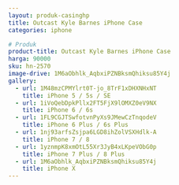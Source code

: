 ```yaml
---
layout: produk-casinghp
title: Outcast Kyle Barnes iPhone Case
categories: iphone

# Produk
product-title: Outcast Kyle Barnes iPhone Case
harga: 90000
sku: hn-2570
image-drive: 1M6aObhlk_AqbxiPZNBksmQhiksu85Y4j
gallery:
  - url: 1M48mzCPMYlrt0T-jo_8TrF1xDHXNHxNT
    title: iPhone 5 / 5s / SE
  - url: 1iVoQebDpkPllx2FT5FjX9lOMXZ0eV9NX
    title: iPhone 6 / 6s
  - url: 1FL9CGJTSwfotvnPyXs9JMewCzTnqodeV
    title: iPhone 6 Plus / 6s Plus
  - url: 1nj93arfsZsjpa6LGD8ihZolVSXHdlk-A
    title: iPhone 7 / 8
  - url: 1yznmpK8xmOtL55Xr3JyB4xLKpeVObG0p
    title: iPhone 7 Plus / 8 Plus
  - url: 1M6aObhlk_AqbxiPZNBksmQhiksu85Y4j
    title: iPhone X
---
```

